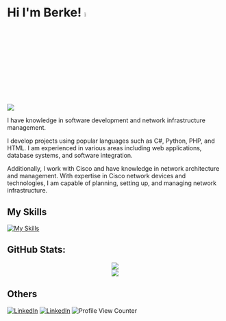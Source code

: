 # Hi I'm Berke! <a href="https://www.berkeozdemir.com.tr"><img src="https://media.giphy.com/media/hvRJCLFzcasrR4ia7z/giphy.gif" width="5%"></a>

<img src="https://user-images.githubusercontent.com/74038190/213910845-af37a709-8995-40d6-be59-724526e3c3d7.gif">

I have knowledge in software development and network infrastructure management.

I develop projects using popular languages such as C#, Python, PHP, and HTML. I am experienced in various areas including web applications, database systems, and software integration.

Additionally, I work with Cisco and have knowledge in network architecture and management. With expertise in Cisco network devices and technologies, I am capable of planning, setting up, and managing network infrastructure.

## My Skills
[![My Skills](https://skillicons.dev/icons?i=php,js,python,html,css,laravel,tailwind,bootstrap,mysql,git,wordpress)](https://www.berkeozdemir.com.tr)

## GitHub Stats:
<div align="center">

![](https://github-readme-stats.vercel.app/api?username=002Be&theme=dark&hide_border=false&include_all_commits=false&count_private=false)<br/>
![](https://github-readme-streak-stats.herokuapp.com/?user=002Be&theme=dark&hide_border=false)<br/>

</div>

## Others
[![LinkedIn](https://img.shields.io/badge/LinkedIn-%230077B5.svg?logo=linkedin&logoColor=white)](https://www.linkedin.com/in/0berke0ozdemir0/)
[![LinkedIn](https://img.shields.io/badge/Portfolio-%230077B5.svg?logo=blog&logoColor=white)](https://www.berkeozdemir.com.tr)
![Profile View Counter](https://komarev.com/ghpvc/?username=002Be)
